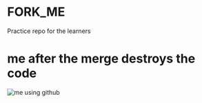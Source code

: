 # FORK_ME
Practice repo for the learners
# me after the merge destroys the code
![me using github](https://memegenerator.net/img/instances/60071715.jpg)
